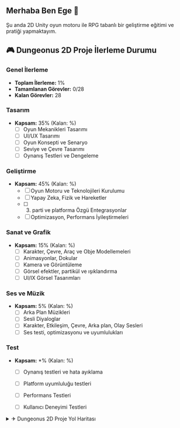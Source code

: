## Merhaba Ben Ege  👋

Şu anda 2D Unity oyun motoru ile RPG tabanlı bir geliştirme eğitimi ve pratiği yapmaktayım.




## 🎮 Dungeonus 2D Proje İlerleme Durumu 

### Genel İlerleme
- **Toplam İlerleme:** 1%
- **Tamamlanan Görevler:** 0/28
- **Kalan Görevler:** 28

### Tasarım

- **Kapsam:** 35% (Kalan: %)
  - [ ] Oyun Mekanikleri Tasarımı
  - [ ] UI/UX Tasarımı
  - [ ] Oyun Konsepti ve Senaryo
  - [ ] Seviye ve Çevre Tasarımı
  - [ ] Oynanış Testleri ve Dengeleme

### Geliştirme
- **Kapsam:** 45%  (Kalan: %)
  - [ ] Oyun Motoru ve Teknolojileri Kurulumu
  - [ ] Yapay Zeka, Fizik ve Hareketler
  - [ ] 3. parti ve platforma Özgü Entegrasyonlar
  - [ ] Optimizasyon, Performans İyileştirmeleri

### Sanat ve Grafik
- **Kapsam:** 15%  (Kalan: %)
  - [ ] Karakter, Çevre, Araç ve Obje Modellemeleri
  - [ ] Animasyonlar, Dokular 
  - [ ] Kamera ve Görüntüleme
  - [ ] Görsel efektler, partikül ve ışıklandırma
  - [ ] UI/IX Görsel Tasarımları

### Ses ve Müzik
- **Kapsam:** 5% (Kalan: %)
  - [ ] Arka Plan Müzikleri
  - [ ] Sesli Diyaloglar
  - [ ] Karakter, Etkileşim, Çevre, Arka plan, Olay Sesleri
  - [ ] Ses testi, optimizasyonu ve uyumlulukları

### Test
- **Kapsam:** *% (Kalan: %)
  - [ ] Oynanış testleri ve hata ayıklama
  - [ ] Platform uyumluluğu testleri
  - [ ] Performans Testleri
  - [ ] Kullanıcı Deneyimi Testleri


<details>
<summary>✈ Dungeonus 2D Proje Yol Haritası</summary>
  <ul>
<br><br>
<li>- Dungeon Room Editor</li>

<li>- Main Game Scene Set-up</li>

<li>- Dungeon Room Templates</li>

<li>- Dungeon Builder</li>

<li>- Initial Player Set Up</li>

<li>- Player Movement & Control</li>

<li>- Dungeon Doors & Lighting</li>

<li>- Object Pooling</li>

<li>- Player Weapons & Ammo</li>

<li>- Sound Effects</li>

<li>- MiniMap</li>

<li>- Weapon & Ammo Special Effects</li>

<li>- Enemy Setup</li>

<li>- Enemy Animations</li>

<li>- AStar Pathfinding</li>

<li>- Enemy AI Movement</li>

<li>- Spawning Enemies</li>

<li>- Enemy Weapons & Ammo</li>

<li>- Health & Damage</li>

<li>- Battling Through Levels</li>

<li>- Decorating The Dungeon</li>

<li>- Moveable Objects</li>

<li>- Enemy Ammo Patterns</li>

<li>- Dungeon Chests</li>

<li>- Dungeon Overview Map</li>

<li>- Game Music</li>

<li>- Pause Menu</li>

<li>- Main Menu</li>

  </ul> 
</details>
